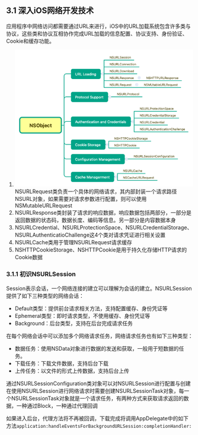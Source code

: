 ## 3.1 深入iOS网络开发技术
应用程序中网络访问都需要通过URL来进行，iOS中的URL加载系统包含许多类与协议，这些类和协议互相协作完成URL加载的信息配置、协议支持、身份验证、Cookie和缓存功能。

1. ![1606269189646](image/1606269189646.png)NSURLRequest类负责一个具体的网络请求，其内部封装一个请求路径NSURL对象，如果需要对请求参数进行配置，则可以使用NSMutableURLRequest
2. NSURLResponse类封装了请求的响应数据，响应数据包括两部分，一部分是返回数据的状态码，数据长度、编码等信息。另一部分是内容数据本身
3. NSURLCredential、NSURLProtectionSpace、NSURLCredentialStorage、NSURLAuthenticatioChallenge这4个类对请求凭证进行相关设置
4. NSURLCache类用于管理NSURLRequest请求缓存
5. NSHTTPCookieStorage、NSHTTPCookie是用于持久化存储HTTP请求的Cookie数据

### 3.1.1 初识NSURLSession
Session表示会话，一个网络连接的建立可以理解为会话的建立。NSURLSession提供了如下三种类型的网络会话：
- Default类型：提供前台请求相关方法，支持配置缓存、身份凭证等
- Ephemeral类型：即时请求类型，不使用缓存、身份凭证等
- Background：后台类型，支持在后台完成请求任务

在每个网络会话中可以添加多个网络请求任务，网络请求任务也有如下三种类型：
- 数据任务：使用NSData对象进行数据的发送和获取，一般用于短数据的任务。
- 下载任务：下载文件数据，支持后台下载
- 上传任务：以文件的形式上传数据，支持后台上传

通过NSURLSessionConfiguration类对象可以对NSURLSession进行配置与创建
在使用NSURLSession进行网络请求时需要创建NSURLSessionTask对象，每一个NSURLSessionTask对象就是一个请求任务，有两种方式来获取请求返回的数据，一种通过Block，一种通过代理回调

如果进入后台，代理方法将不再被回调，下载完成将调用AppDelegate中的如下方法`application:handleEventsForBackgroundURLSession:completionHandler:`
